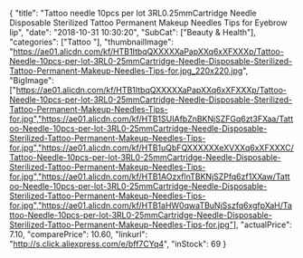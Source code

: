 {
	"title": "Tattoo needle 10pcs per lot 3RL0.25mmCartridge Needle Disposable Sterilized Tattoo Permanent Makeup Needles Tips for Eyebrow lip",
	"date": "2018-10-31 10:30:20",
	"SubCat": ["Beauty & Health"],
	"categories": ["Tattoo "],
	"thumbnailImage": "https://ae01.alicdn.com/kf/HTB1ItbqQXXXXXaPapXXq6xXFXXXp/Tattoo-Needle-10pcs-per-lot-3RL0-25mmCartridge-Needle-Disposable-Sterilized-Tattoo-Permanent-Makeup-Needles-Tips-for.jpg_220x220.jpg",
	"BigImage": ["https://ae01.alicdn.com/kf/HTB1ItbqQXXXXXaPapXXq6xXFXXXp/Tattoo-Needle-10pcs-per-lot-3RL0-25mmCartridge-Needle-Disposable-Sterilized-Tattoo-Permanent-Makeup-Needles-Tips-for.jpg","https://ae01.alicdn.com/kf/HTB1SUIAfbZnBKNjSZFGq6zt3FXaa/Tattoo-Needle-10pcs-per-lot-3RL0-25mmCartridge-Needle-Disposable-Sterilized-Tattoo-Permanent-Makeup-Needles-Tips-for.jpg","https://ae01.alicdn.com/kf/HTB1uQbFQXXXXXXeXVXXq6xXFXXXC/Tattoo-Needle-10pcs-per-lot-3RL0-25mmCartridge-Needle-Disposable-Sterilized-Tattoo-Permanent-Makeup-Needles-Tips-for.jpg","https://ae01.alicdn.com/kf/HTB1AOzxflnTBKNjSZPfq6zf1XXaw/Tattoo-Needle-10pcs-per-lot-3RL0-25mmCartridge-Needle-Disposable-Sterilized-Tattoo-Permanent-Makeup-Needles-Tips-for.jpg","https://ae01.alicdn.com/kf/HTB1aHW0qwaTBuNjSszfq6xgfpXaH/Tattoo-Needle-10pcs-per-lot-3RL0-25mmCartridge-Needle-Disposable-Sterilized-Tattoo-Permanent-Makeup-Needles-Tips-for.jpg"],
	"actualPrice": 7.10,
	"comparePrice": 10.60,
	"linkurl": "http://s.click.aliexpress.com/e/bff7CYq4",
	"inStock": 69
}
